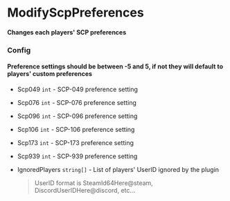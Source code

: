﻿# ModifyScpPreferences

#### Changes each players' SCP preferences

### Config
#### Preference settings should be between -5 and 5, if not they will default to players' custom preferences
- Scp049 `int` - SCP-049 preference setting
- Scp076 `int` - SCP-076 preference setting
- Scp096 `int` - SCP-096 preference setting
- Scp106 `int` - SCP-106 preference setting
- Scp173 `int` - SCP-173 preference setting
- Scp939 `int` - SCP-939 preference setting
- IgnoredPlayers `string[]` - List of players' UserID ignored by the plugin

    > UserID format is SteamId64Here@steam, DiscordUserIDHere@discord, etc...